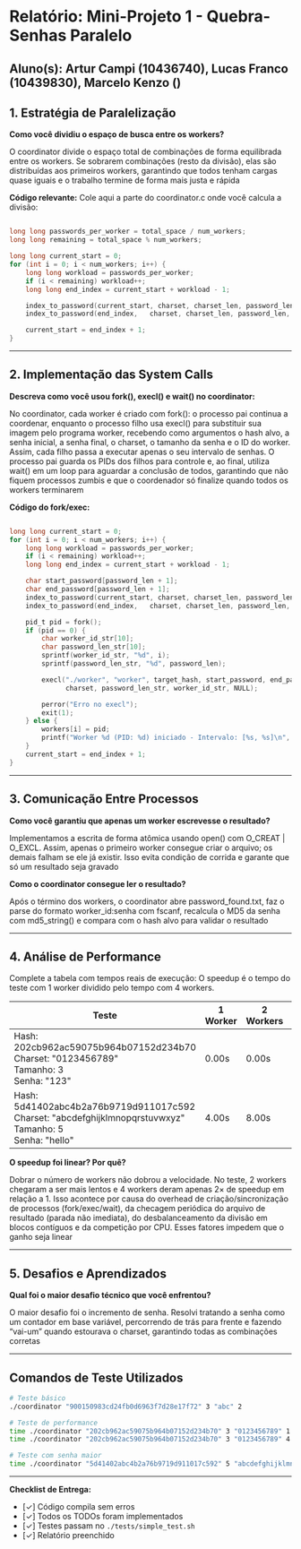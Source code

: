 # Relatório: Mini-Projeto 1 - Quebra-Senhas Paralelo

**Aluno(s):** Artur Campi (10436740), Lucas Franco (10439830), Marcelo Kenzo ()
---

## 1. Estratégia de Paralelização


**Como você dividiu o espaço de busca entre os workers?**

O coordinator divide o espaço total de combinações de forma equilibrada entre os workers. Se sobrarem combinações (resto da divisão), elas são distribuídas aos primeiros workers, garantindo que todos tenham cargas quase iguais e o trabalho termine de forma mais justa e rápida

**Código relevante:** Cole aqui a parte do coordinator.c onde você calcula a divisão:
```c

long long passwords_per_worker = total_space / num_workers;
long long remaining = total_space % num_workers;

long long current_start = 0;
for (int i = 0; i < num_workers; i++) {
    long long workload = passwords_per_worker;
    if (i < remaining) workload++;
    long long end_index = current_start + workload - 1;

    index_to_password(current_start, charset, charset_len, password_len, start_password);
    index_to_password(end_index,   charset, charset_len, password_len, end_password);

    current_start = end_index + 1;
}

```

---

## 2. Implementação das System Calls

**Descreva como você usou fork(), execl() e wait() no coordinator:**

No coordinator, cada worker é criado com fork(): o processo pai continua a coordenar, enquanto o processo filho usa execl() para substituir sua imagem pelo programa worker, recebendo como argumentos o hash alvo, a senha inicial, a senha final, o charset, o tamanho da senha e o ID do worker. Assim, cada filho passa a executar apenas o seu intervalo de senhas. O processo pai guarda os PIDs dos filhos para controle e, ao final, utiliza wait() em um loop para aguardar a conclusão de todos, garantindo que não fiquem processos zumbis e que o coordenador só finalize quando todos os workers terminarem

**Código do fork/exec:**
```c

long long current_start = 0;
for (int i = 0; i < num_workers; i++) {
    long long workload = passwords_per_worker;
    if (i < remaining) workload++;
    long long end_index = current_start + workload - 1;

    char start_password[password_len + 1];
    char end_password[password_len + 1];
    index_to_password(current_start, charset, charset_len, password_len, start_password);
    index_to_password(end_index,   charset, charset_len, password_len, end_password);

    pid_t pid = fork();
    if (pid == 0) {
        char worker_id_str[10];
        char password_len_str[10];
        sprintf(worker_id_str, "%d", i);
        sprintf(password_len_str, "%d", password_len);

        execl("./worker", "worker", target_hash, start_password, end_password, 
              charset, password_len_str, worker_id_str, NULL);

        perror("Erro no execl");
        exit(1);
    } else {
        workers[i] = pid;
        printf("Worker %d (PID: %d) iniciado - Intervalo: [%s, %s]\n", i, pid, start_password, end_password);
    }
    current_start = end_index + 1;
}

```

---

## 3. Comunicação Entre Processos

**Como você garantiu que apenas um worker escrevesse o resultado?**

Implementamos a escrita de forma atômica usando open() com O_CREAT | O_EXCL. Assim, apenas o primeiro worker consegue criar o arquivo; os demais falham se ele já existir. Isso evita condição de corrida e garante que só um resultado seja gravado

**Como o coordinator consegue ler o resultado?**

Após o término dos workers, o coordinator abre password_found.txt, faz o parse do formato worker_id:senha com fscanf, recalcula o MD5 da senha com md5_string() e compara com o hash alvo para validar o resultado

---

## 4. Análise de Performance
Complete a tabela com tempos reais de execução:
O speedup é o tempo do teste com 1 worker dividido pelo tempo com 4 workers.

| Teste | 1 Worker | 2 Workers | 4 Workers | Speedup (4w) |
|-------|----------|-----------|-----------|--------------|
| Hash: 202cb962ac59075b964b07152d234b70<br>Charset: "0123456789"<br>Tamanho: 3<br>Senha: "123" | 0.00s | 0.00s | 0.00s |Indefinido (tempo muito pequeno)|
| Hash: 5d41402abc4b2a76b9719d911017c592<br>Charset: "abcdefghijklmnopqrstuvwxyz"<br>Tamanho: 5<br>Senha: "hello" | 4.00s | 8.00s | 2.00s | 2.00 |

**O speedup foi linear? Por quê?**

Dobrar o número de workers não dobrou a velocidade. No teste, 2 workers chegaram a ser mais lentos e 4 workers deram apenas 2× de speedup em relação a 1. Isso acontece por causa do overhead de criação/sincronização de processos (fork/exec/wait), da checagem periódica do arquivo de resultado (parada não imediata), do desbalanceamento da divisão em blocos contíguos e da competição por CPU. Esses fatores impedem que o ganho seja linear

---

## 5. Desafios e Aprendizados
**Qual foi o maior desafio técnico que você enfrentou?**

O maior desafio foi o incremento de senha. Resolvi tratando a senha como um contador em base variável, percorrendo de trás para frente e fazendo “vai-um” quando estourava o charset, garantindo todas as combinações corretas

---

## Comandos de Teste Utilizados

```bash
# Teste básico
./coordinator "900150983cd24fb0d6963f7d28e17f72" 3 "abc" 2

# Teste de performance
time ./coordinator "202cb962ac59075b964b07152d234b70" 3 "0123456789" 1
time ./coordinator "202cb962ac59075b964b07152d234b70" 3 "0123456789" 4

# Teste com senha maior
time ./coordinator "5d41402abc4b2a76b9719d911017c592" 5 "abcdefghijklmnopqrstuvwxyz" 4
```
---

**Checklist de Entrega:**
- [✓] Código compila sem erros
- [✓] Todos os TODOs foram implementados
- [✓] Testes passam no `./tests/simple_test.sh`
- [✓] Relatório preenchido